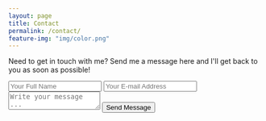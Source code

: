 ```yaml
---
layout: page
title: Contact
permalink: /contact/
feature-img: "img/color.png"
---
```


Need to get in touch with me? Send me a message here and I'll get back to you as soon as possible!

<form action="https://getsimpleform.com/messages?form_api_token=e8716deddbb9fcfc9ffb18c33ed02a82" method="post">
  <!-- the redirect_to is optional, the form will redirect to the referrer on submission -->
  <input type='hidden' name='redirect_to' value='http://logangingerich.com/thank-you/' />
  <input type='text' name='name' placeholder='Your Full Name' />
  <input type='email' name='email' placeholder='Your E-mail Address' />
  <textarea name='message' placeholder='Write your message ...'></textarea>
  <input type='submit' value='Send Message' />
</form>
